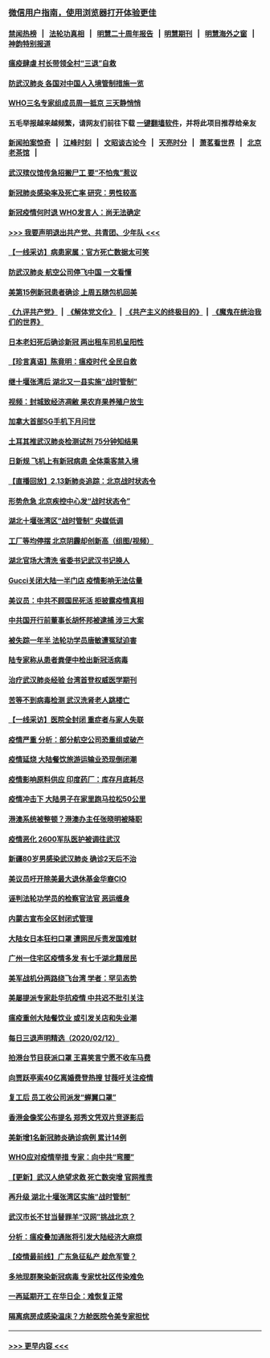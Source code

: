 ### [微信用户指南，使用浏览器打开体验更佳](https://github.com/gfw-breaker/banned-news1/blob/master/indexes/wechat-guide.md?t=0)
#### [禁闻热榜](热点新闻.md?t=0)  &nbsp;&nbsp;|&nbsp;&nbsp; [法轮功真相](https://github.com/gfw-breaker/truth/blob/master/README.md?t=0) &nbsp;&nbsp;|&nbsp;&nbsp; [明慧二十周年报告](https://github.com/gfw-breaker/mh-reports/blob/master/README.md?t=0) &nbsp;&nbsp;|&nbsp;&nbsp;[明慧期刊](https://github.com/gfw-breaker/mh-qikan) &nbsp;&nbsp;|&nbsp;&nbsp; [明慧海外之窗](https://github.com/gfw-breaker/mh-news/blob/master/README.md?t=0) &nbsp;&nbsp;|&nbsp;&nbsp; [神韵特别报道](https://github.com/gfw-breaker/mh-news/blob/master/shenyun.md?t=0)
#### [瘟疫肆虐 村长带领全村“三退”自救](../pages/nsc413/n11861714.md?t=02140322) 
#### [防武汉肺炎 各国对中国人入境管制措施一览](../pages/nsc413/n11838726.md?t=02140322) 
#### [WHO三名专家组成员周一抵京 三天静悄悄](../pages/nsc413/n11866947.md?t=02140322) 
#### 五毛举报越来越频繁，请网友们前往下载 [一键翻墙软件](https://github.com/gfw-breaker/ssr-accounts)，并将此项目推荐给亲友
#### [新闻拍案惊奇](https://github.com/gfw-breaker/banned-news1/blob/master/pages/link4.md) &nbsp;&nbsp;|&nbsp;&nbsp; [江峰时刻](https://github.com/gfw-breaker/banned-news1/blob/master/pages/link4.md) &nbsp;&nbsp;|&nbsp;&nbsp; [文昭谈古论今](https://github.com/gfw-breaker/banned-news1/blob/master/pages/link4.md) &nbsp;&nbsp;|&nbsp;&nbsp; [天亮时分](https://github.com/gfw-breaker/banned-news1/blob/master/pages/link4.md) &nbsp;&nbsp;|&nbsp;&nbsp; [萧茗看世界](https://github.com/gfw-breaker/banned-news1/blob/master/pages/link4.md) &nbsp;&nbsp;|&nbsp;&nbsp; [北京老茶馆](https://github.com/gfw-breaker/banned-news1/blob/master/pages/link4.md) &nbsp;&nbsp;|&nbsp;&nbsp; 
#### [武汉殡仪馆传急招搬尸工 要“不怕鬼”惹议](../pages/nsc413/n11866834.md?t=02140322) 
#### [新冠肺炎感染率及死亡率 研究：男性较高](../pages/nsc413/n11866956.md?t=02140322) 
#### [新冠疫情何时退 WHO发言人：尚无法确定](../pages/nsc413/n11866864.md?t=02140322) 
#### [>>> 我要声明退出共产党、共青团、少年队 <<<](https://github.com/begood0513/goodnews/blob/master/quit/letter.md) 
#### [【一线采访】病患家属：官方死亡数据太可笑](../pages/nsc413/n11866840.md?t=02140322) 
#### [防武汉肺炎 航空公司停飞中国 一文看懂](../pages/nsc413/n11866800.md?t=02140322) 
#### [美第15例新冠患者确诊 上周五随包机回美](../pages/nsc413/n11866852.md?t=02140322) 
#### [《九评共产党》](https://github.com/begood0513/9ping.md/blob/master/README.md) &nbsp;|&nbsp; [《解体党文化》](../../../../jtdwh.md/blob/master/README.md)  &nbsp;|&nbsp; [《共产主义的终极目的》](../../../../gczydzjmd.md/blob/master/README.md) &nbsp;|&nbsp; [《魔鬼在统治我们的世界》](../../../../mgztzwmdsj.md/blob/master/README.md) 
#### [日本老妇死后确诊新冠 两出租车司机呈阳性](../pages/nsc413/n11866755.md?t=02140322) 
#### [【珍言真语】陈竟明：瘟疫时代 全民自救](../pages/nsc413/n11866765.md?t=02140322) 
#### [继十堰张湾后 湖北又一县实施“战时管制”](../pages/nsc413/n11866748.md?t=02140322) 
#### [视频：封城致经济凋敝 果农弃果养殖户放生](../pages/nsc413/n11866120.md?t=02140322) 
#### [加拿大首部5G手机下月问世](../pages/nsc413/n11864631.md?t=02140322) 
#### [土耳其推武汉肺炎检测试剂 75分钟知结果](../pages/nsc413/n11866520.md?t=02140322) 
#### [日新规 飞机上有新冠病患 全体乘客禁入境](../pages/nsc413/n11866233.md?t=02140322) 
#### [【直播回放】2.13新肺炎追踪：北京战时状态令](../pages/nsc413/n11866261.md?t=02140322) 
#### [形势危急 北京疾控中心发“战时状态令”](../pages/nsc413/n11866362.md?t=02140322) 
#### [湖北十堰张湾区“战时管制” 央媒低调](../pages/nsc413/n11866013.md?t=02140322) 
#### [工厂等均停摆 北京阴霾却创新高（组图/视频）](../pages/nsc413/n11865856.md?t=02140322) 
#### [湖北官场大清洗 省委书记武汉书记换人](../pages/nsc413/n11865112.md?t=02140322) 
#### [Gucci关闭大陆一半门店 疫情影响无法估量](../pages/nsc413/n11865799.md?t=02140322) 
#### [美议员：中共不顾国民死活 拒披露疫情真相](../pages/nsc413/n11866147.md?t=02140322) 
#### [中共国开行前董事长胡怀邦被逮捕 涉三大案](../pages/nsc413/n11865943.md?t=02140322) 
#### [被失踪一年半 法轮功学员唐敏遭冤狱迫害](../pages/nsc413/n11863707.md?t=02140322) 
#### [陆专家称从患者粪便中检出新冠活病毒](../pages/nsc413/n11865858.md?t=02140322) 
#### [治疗武汉肺炎经验 台湾首登权威医学期刊](../pages/nsc413/n11865669.md?t=02140322) 
#### [苦等不到病毒检测 武汉洗肾老人跳楼亡](../pages/nsc413/n11866020.md?t=02140322) 
#### [【一线采访】医院全封闭 重症者与家人失联](../pages/nsc413/n11864778.md?t=02140322) 
#### [疫情严重 分析：部分航空公司恐重组或破产](../pages/nsc413/n11865138.md?t=02140322) 
#### [疫情延烧 大陆餐饮旅游运输业恐现倒闭潮](../pages/nsc413/n11865608.md?t=02140322) 
#### [疫情影响原料供应 印度药厂：库存月底耗尽](../pages/nsc413/n11865151.md?t=02140322) 
#### [疫情冲击下 大陆男子在家里跑马拉松50公里](../pages/nsc413/n11865585.md?t=02140322) 
#### [港澳系统被整顿？港澳办主任张晓明被降职](../pages/nsc413/n11865277.md?t=02140322) 
#### [疫情恶化 2600军队医护被调往武汉](../pages/nsc413/n11865111.md?t=02140322) 
#### [新疆80岁男感染武汉肺炎 确诊2天后不治](../pages/nsc413/n11865260.md?t=02140322) 
#### [美议员吁开除美最大退休基金华裔CIO](../pages/nsc413/n11865230.md?t=02140322) 
#### [诬判法轮功学员的检察官法官 恶运缠身](../pages/nsc413/n11864380.md?t=02140322) 
#### [内蒙古宣布全区封闭式管理](../pages/nsc413/n11865271.md?t=02140322) 
#### [大陆女日本狂扫口罩 遭网民斥责发国难财](../pages/nsc413/n11865107.md?t=02140322) 
#### [广州一住宅区疫情多发 有七千湖北籍居民](../pages/nsc413/n11865083.md?t=02140322) 
#### [美军战机分两路绕飞台湾 学者：罕见态势](../pages/nsc413/n11864996.md?t=02140322) 
#### [美屡提派专家赴华抗疫情 中共迟不批引关注](../pages/nsc413/n11864719.md?t=02140322) 
#### [瘟疫重创大陆餐饮业 或引发关店和失业潮](../pages/nsc413/n11864742.md?t=02140322) 
#### [每日三退声明精选（2020/02/12）](../pages/nsc413/n11865077.md?t=02140322) 
#### [拍港台节目获派口罩 王喜笑言宁愿不收车马费](../pages/nsc413/n11864666.md?t=02140322) 
#### [向贾跃亭索40亿离婚费登热搜 甘薇吁关注疫情](../pages/nsc413/n11864426.md?t=02140322) 
#### [复工后 员工收公司派发“蝉翼口罩”](../pages/nsc413/n11864951.md?t=02140322) 
#### [香港金像奖公布提名 郑秀文凭双片竞逐影后](../pages/nsc413/n11864201.md?t=02140322) 
#### [美新增1名新冠肺炎确诊病例 累计14例](../pages/nsc413/n11864893.md?t=02140322) 
#### [WHO应对疫情举措 专家：向中共“弯腰”](../pages/nsc413/n11864727.md?t=02140322) 
#### [【更新】武汉人绝望求救 死亡数突增 官网推责](../pages/nsc413/n11801312.md?t=02140322) 
#### [再升级 湖北十堰张湾区实施“战时管制”](../pages/nsc413/n11864771.md?t=02140322) 
#### [武汉市长不甘当替罪羊“汉网”挑战北京？](../pages/nsc413/n11864550.md?t=02140322) 
#### [分析：瘟疫叠加通胀将引发大陆经济大麻烦](../pages/nsc413/n11864680.md?t=02140322) 
#### [【疫情最前线】广东急征私产 趁危军管？](../pages/nsc413/n11864205.md?t=02140322) 
#### [多地现群聚染新冠病毒 专家忧社区传染难免](../pages/nsc413/n11864715.md?t=02140322) 
#### [一再延期开工  在华日企：难恢复正常](../pages/nsc413/n11864655.md?t=02140322) 
#### [隔离病房成感染温床？方舱医院令美专家担忧](../pages/nsc413/n11864575.md?t=02140322) 

----
#### [ >>> 更早内容 <<< ](../indexes/nsc413-earlier.md)
